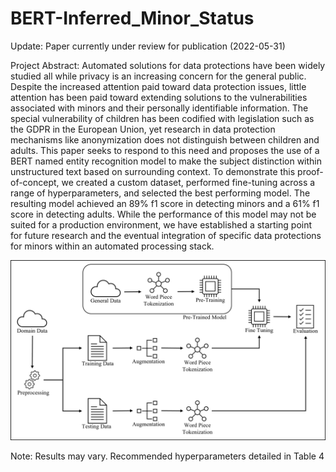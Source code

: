 # BERT-Inferred_Minor_Status

Update: Paper currently under review for publication (2022-05-31)

Project Abstract: Automated solutions for data protections have been widely studied all while privacy is an increasing concern for the general public. Despite the increased attention paid toward data protection issues, little attention has been paid toward extending solutions to the vulnerabilities associated with minors and their personally identifiable information. The special vulnerability of children has been codified with legislation such as the GDPR in the European Union, yet research in data protection mechanisms like anonymization does not distinguish between children and adults. This paper seeks to respond to this need and proposes the use of a BERT named entity recognition model to make the subject distinction within unstructured text based on surrounding context. To demonstrate this proof-of-concept, we created a custom dataset, performed fine-tuning across a range of hyperparameters, and selected the best performing model. The resulting model achieved an 89\% f1 score in detecting minors and a 61\% f1 score in detecting adults. While the performance of this model may not be suited for a production environment, we have established a starting point for future research and the eventual integration of specific data protections for minors within an automated processing stack.

![project_graphic](https://github.com/JGillette71/BERT-Inferred_Minor_Status/blob/main/Data/bert_fine_tune_experiment.png)

Note: Results may vary. Recommended hyperparameters detailed in Table 4
